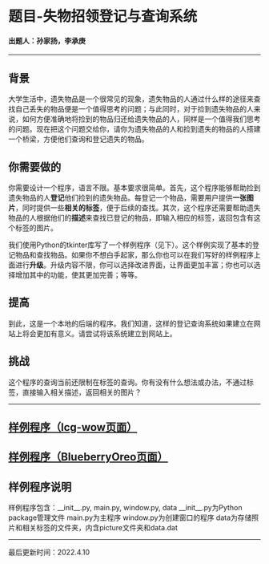 # 题目-失物招领登记与查询系统

#### 出题人：孙家扬，李承庚

------

## 背景

大学生活中，遗失物品是一个很常见的现象，遗失物品的人通过什么样的途径来查找自己丢失的物品便是一个值得思考的问题；与此同时，对于捡到遗失物品的人来说，如何方便准确地将捡到的物品归还给遗失物品的人，同样是一个值得我们思考的问题。现在把这个问题交给你，请你为遗失物品的人和捡到遗失的物品的人搭建一个桥梁，方便他们查询和登记遗失的物品。

## 你需要做的

你需要设计一个程序，语言不限。基本要求很简单。首先，这个程序能够帮助捡到遗失物品的人**登记**他们捡到的遗失物品。每登记一个物品，需要用户提供**一张图片**，同时提供一些**相关的标签**，便于后续的查找。其次，这个程序还需要帮助遗失物品的人根据他们的**描述**来查找已登记的物品，即输入相应的标签，返回包含有这个标签的图片。

我们使用Python的tkinter库写了一个样例程序（见下）。这个样例实现了基本的登记物品和查找物品。如果你不想白手起家，那么你也可以在我们写好的样例程序上面进行**升级**。升级内容不限，你可以选择改进界面，让界面更加丰富；你也可以选择增加其中的功能，使其更加完善；等等。

## 提高

到此，这是一个本地的后端的程序。我们知道，这样的登记查询系统如果建立在网站上将会更加有意义。请尝试将该系统建立到网站上。

## 挑战

这个程序的查询当前还限制在标签的查询。你有没有什么想法或办法，不通过标签，直接输入相关描述，返回相关的图片？

----

## [样例程序（lcg-wow页面）](https://github.com/lcg-wow/Simple-lost-and-found-management-system)
## [样例程序（BlueberryOreo页面）](https://github.com/BlueberryOreo/Simple-lost-and-found-management-system)
## 样例程序说明

样例程序包含：\_\_init\_\_.py, main.py, window.py, data
\_\_init\_\_.py为Python package管理文件
main.py为主程序
window.py为创建窗口的程序
data为存储照片和相关标签的文件夹，内含picture文件夹和data.dat

----
最后更新时间：2022.4.10
